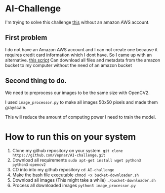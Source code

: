 # AI-Challenge

I'm trying to solve this challenge [this]("https://github.com/silverbottlep/abid_challenge") without an amazon AWS account.

## First problem
I do not have an Amazon AWS account and I can not create one because it requires credit card information which I dont have. So I came up with an alternative.
[this script]("https://github.com/Vepnar/AI-challenge/blob/master/bucket-downloader.sh") Can download all files and metadata from the amazon bucket to my computer without the need of an amazon bucket

## Second thing to do.
We need to preprocess our images to be the same size with OpenCV2.

I used `image_processor.py` to make all images 50x50 pixels and made them grayscale.

This will reduce the amount of computing power I need to train the model.

# How to run this on your system
1. Clone my github repository on your system.
`git clone https://github.com/Vepnar/AI-challenge.git`
2. Download all requirements
`sudo apt-get install wget python3 python3-opencv2`
3. CD into into my github repository
`cd AI-challenge`
3. Make the bash file executable
`chmod +x bucket-downloader.sh`
4. Download all images (This might take a while)
`./bucket-downloader.sh`
5. Process all downloaded images
`python3 image_processor.py`

